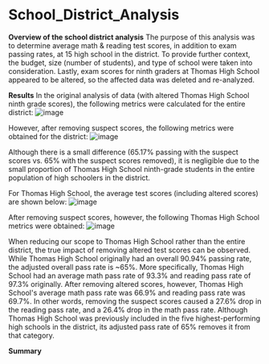 # School_District_Analysis

**Overview of the school district analysis**
The purpose of this analysis was to determine average math & reading test scores, in addition to exam passing rates, at 15 high school in the district.  To provide further context, the budget, size (number of students), and type of school were taken into consideration.  Lastly, exam scores for ninth graders at Thomas High School appeared to be altered, so the affected data was deleted and re-analyzed.

**Results**
In the original analysis of data (with altered Thomas High School ninth grade scores), the following metrics were calculated for the entire district:
![image](https://user-images.githubusercontent.com/99574730/156948752-b702afca-6061-4035-b3d6-215e2ec4fc54.png)

However, after removing suspect scores, the following metrics were obtained for the district:
![image](https://user-images.githubusercontent.com/99574730/156948774-694072a1-0bbd-4285-8daa-1e211d7a1463.png)

Although there is a small difference (65.17% passing with the suspect scores vs. 65% with the suspect scores removed), it is negligible due to the small proportion of Thomas High School ninth-grade students in the entire population of high schoolers in the district.

For Thomas High School, the average test scores (including altered scores) are shown below:
![image](https://user-images.githubusercontent.com/99574730/156948006-b88246c0-3aaa-487a-9781-5de44b3e56af.png)

After removing suspect scores, however, the following Thomas High School metrics were obtained:
![image](https://user-images.githubusercontent.com/99574730/156948204-ff4e0b28-dc84-4d2a-b7bb-9dbd8e364815.png)


When reducing our scope to Thomas High School rather than the entire district, the true impact of removing altered test scores can be observed.  While Thomas High School originally had an overall 90.94% passing rate, the adjusted overall pass rate is ~65%.  More specifically, Thomas High School had an average math pass rate of 93.3% and reading pass rate of 97.3% originally.  After removing altered scores, however, Thomas High School's average math pass rate was 66.9% and reading pass rate was 69.7%.  In other words, removing the suspect scores caused a 27.6% drop in the reading pass rate, and a 26.4% drop in the math pass rate.  Although Thomas High School was previously included in the five highest-performing high schools in the district, its adjusted pass rate of 65% removes it from that category.

**Summary**
